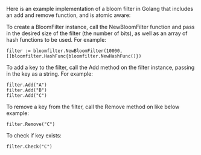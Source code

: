 Here is an example implementation of a bloom filter in Golang that includes an add and remove function, and is atomic aware:

To create a BloomFilter instance, call the NewBloomFilter function and pass in the desired size of the filter (the number of bits), as well as an array of hash functions to be used. For example:

```
filter := bloomfilter.NewBloomFilter(10000, []bloomfilter.HashFunc{bloomfilter.NewHashFunc()})
```

To add a key to the filter, call the Add method on the filter instance, passing in the key as a string. For example:

```
filter.Add("A")
filter.Add("B")
filter.Add("C")
```

To remove a key from the filter, call the Remove method on like below example:

```
filter.Remove("C")
```

To check if key exists:

```
filter.Check("C")
```

